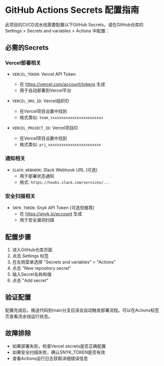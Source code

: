 # GitHub Actions Secrets 配置指南

此项目的CI/CD流水线需要配置以下GitHub Secrets。请在GitHub仓库的 Settings > Secrets and variables > Actions 中配置：

## 必需的Secrets

### Vercel部署相关

- `VERCEL_TOKEN`: Vercel API Token
  - 在 https://vercel.com/account/tokens 生成
  - 用于自动部署到Vercel平台

- `VERCEL_ORG_ID`: Vercel组织ID
  - 在Vercel项目设置中找到
  - 格式类似: `team_xxxxxxxxxxxxxxxxxxxxxxxx`

- `VERCEL_PROJECT_ID`: Vercel项目ID
  - 在Vercel项目设置中找到
  - 格式类似: `prj_xxxxxxxxxxxxxxxxxxxxxxxx`

### 通知相关

- `SLACK_WEBHOOK`: Slack Webhook URL (可选)
  - 用于部署状态通知
  - 格式: `https://hooks.slack.com/services/...`

### 安全扫描相关

- `SNYK_TOKEN`: Snyk API Token (可选但推荐)
  - 在 https://snyk.io/account 生成
  - 用于安全漏洞扫描

## 配置步骤

1. 进入GitHub仓库页面
2. 点击 Settings 标签
3. 在左侧菜单选择 "Secrets and variables" > "Actions"
4. 点击 "New repository secret"
5. 输入Secret名称和值
6. 点击 "Add secret"

## 验证配置

配置完成后，推送代码到main分支应该会自动触发部署流程。可以在Actions标签页查看流水线运行状态。

## 故障排除

- 如果部署失败，检查Vercel secrets是否正确配置
- 如果安全扫描失败，确认SNYK_TOKEN是否有效
- 查看Actions运行日志获取详细错误信息
